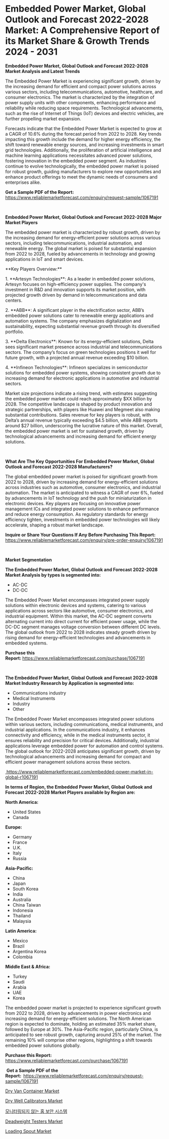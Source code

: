 <p><h1>Embedded Power Market, Global Outlook and Forecast 2022-2028 Market: A Comprehensive Report of its Market Share & Growth Trends 2024 - 2031</h1></p><p><strong>Embedded Power Market, Global Outlook and Forecast 2022-2028 Market Analysis and Latest Trends</strong></p>
<p><p>The Embedded Power Market is experiencing significant growth, driven by the increasing demand for efficient and compact power solutions across various sectors, including telecommunications, automotive, healthcare, and consumer electronics. The market is characterized by the integration of power supply units with other components, enhancing performance and reliability while reducing space requirements. Technological advancements, such as the rise of Internet of Things (IoT) devices and electric vehicles, are further propelling market expansion.</p><p>Forecasts indicate that the Embedded Power Market is expected to grow at a CAGR of 10.6% during the forecast period from 2022 to 2028. Key trends impacting this growth include the demand for higher energy efficiency, the shift toward renewable energy sources, and increasing investments in smart grid technologies. Additionally, the proliferation of artificial intelligence and machine learning applications necessitates advanced power solutions, fostering innovation in the embedded power segment. As industries continue to evolve technologically, the embedded power market is poised for robust growth, guiding manufacturers to explore new opportunities and enhance product offerings to meet the dynamic needs of consumers and enterprises alike.</p></p>
<p><strong>Get a Sample PDF of the Report:&nbsp;</strong> <a href="https://www.reliablemarketforecast.com/enquiry/request-sample/1067191?utm_campaign=1080&utm_medium=2&utm_source=Github&utm_content=ia&utm_term=17112024&utm_id=embedded-power-market-global-outlook-and-forecast-2022-2028">https://www.reliablemarketforecast.com/enquiry/request-sample/1067191</a></p>
<p>&nbsp;</p>
<p><strong>Embedded Power Market, Global Outlook and Forecast 2022-2028 Major Market Players</strong></p>
<p><p>The embedded power market is characterized by robust growth, driven by the increasing demand for energy-efficient power solutions across various sectors, including telecommunications, industrial automation, and renewable energy. The global market is poised for substantial expansion from 2022 to 2028, fueled by advancements in technology and growing applications in IoT and smart devices.</p><p>**Key Players Overview:**</p><p>1. **Artesyn Technologies**: As a leader in embedded power solutions, Artesyn focuses on high-efficiency power supplies. The company's investment in R&D and innovation supports its market position, with projected growth driven by demand in telecommunications and data centers.</p><p>2. **ABB**: A significant player in the electrification sector, ABB’s embedded power solutions cater to renewable energy applications and automation systems. The company emphasizes digitalization and sustainability, expecting substantial revenue growth through its diversified portfolio.</p><p>3. **Delta Electronics**: Known for its energy-efficient solutions, Delta sees significant market presence across industrial and telecommunications sectors. The company’s focus on green technologies positions it well for future growth, with a projected annual revenue exceeding $10 billion.</p><p>4. **Infineon Technologies**: Infineon specializes in semiconductor solutions for embedded power systems, showing consistent growth due to increasing demand for electronic applications in automotive and industrial sectors.</p><p>Market size projections indicate a rising trend, with estimates suggesting the embedded power market could reach approximately $XX billion by 2028. The competitive landscape is shaped by product innovation and strategic partnerships, with players like Huawei and Megmeet also making substantial contributions. Sales revenue for key players is robust, with Delta’s annual revenue typically exceeding $4.5 billion, while ABB reports around $27 billion, underscoring the lucrative nature of this market. Overall, the embedded power market is set for sustained growth, driven by technological advancements and increasing demand for efficient energy solutions.</p></p>
<p>&nbsp;</p>
<p><strong>What Are The Key Opportunities For Embedded Power Market, Global Outlook and Forecast 2022-2028 Manufacturers?</strong></p>
<p><p>The global embedded power market is poised for significant growth from 2022 to 2028, driven by increasing demand for energy-efficient solutions across industries such as automotive, consumer electronics, and industrial automation. The market is anticipated to witness a CAGR of over 6%, fueled by advancements in IoT technology and the push for miniaturization in electronic devices. Key players are focusing on innovative power management ICs and integrated power solutions to enhance performance and reduce energy consumption. As regulatory standards for energy efficiency tighten, investments in embedded power technologies will likely accelerate, shaping a robust market landscape.</p></p>
<p><strong>Inquire or Share Your Questions If Any Before Purchasing This Report:</strong> <a href="https://www.reliablemarketforecast.com/enquiry/pre-order-enquiry/1067191?utm_campaign=1080&utm_medium=2&utm_source=Github&utm_content=ia&utm_term=17112024&utm_id=embedded-power-market-global-outlook-and-forecast-2022-2028">https://www.reliablemarketforecast.com/enquiry/pre-order-enquiry/1067191</a></p>
<p>&nbsp;</p>
<p><strong>Market Segmentation</strong></p>
<p><strong>The Embedded Power Market, Global Outlook and Forecast 2022-2028 Market Analysis by types is segmented into:</strong></p>
<p><ul><li>AC-DC</li><li>DC-DC</li></ul></p>
<p><p>The Embedded Power Market encompasses integrated power supply solutions within electronic devices and systems, catering to various applications across sectors like automotive, consumer electronics, and industrial equipment. Within this market, the AC-DC segment converts alternating current into direct current for efficient power usage, while the DC-DC segment manages voltage conversion between different DC levels. The global outlook from 2022 to 2028 indicates steady growth driven by rising demand for energy-efficient technologies and advancements in embedded systems.</p></p>
<p><strong>Purchase this Report:&nbsp;</strong><a href="https://www.reliablemarketforecast.com/purchase/1067191?utm_campaign=1080&utm_medium=2&utm_source=Github&utm_content=ia&utm_term=17112024&utm_id=embedded-power-market-global-outlook-and-forecast-2022-2028">https://www.reliablemarketforecast.com/purchase/1067191</a></p>
<p>&nbsp;</p>
<p><strong>The Embedded Power Market, Global Outlook and Forecast 2022-2028 Market Industry Research by Application is segmented into:</strong></p>
<p><ul><li>Communications industry</li><li>Medical Instruments</li><li>Industry</li><li>Other</li></ul></p>
<p><p>The Embedded Power Market encompasses integrated power solutions within various sectors, including communications, medical instruments, and industrial applications. In the communications industry, it enhances connectivity and efficiency, while in the medical instruments sector, it ensures reliability and precision for critical devices. Additionally, industrial applications leverage embedded power for automation and control systems. The global outlook for 2022-2028 anticipates significant growth, driven by technological advancements and increasing demand for compact and efficient power management solutions across these sectors.</p></p>
<p><a href="https://www.reliablemarketforecast.com/embedded-power-market-in-global-r1067191?utm_campaign=1080&utm_medium=2&utm_source=Github&utm_content=ia&utm_term=17112024&utm_id=embedded-power-market-global-outlook-and-forecast-2022-2028">&nbsp;https://www.reliablemarketforecast.com/embedded-power-market-in-global-r1067191</a></p>
<p><strong>In terms of Region, the Embedded Power Market, Global Outlook and Forecast 2022-2028 Market Players available by Region are:</strong></p>
<p>
    <p> <strong> North America: </strong>
        <ul>
            <li>United States</li>
            <li>Canada</li>
        </ul>
        </p> 
    <p> <strong> Europe: </strong>
        <ul>
            <li>Germany</li>
            <li>France</li>
            <li>U.K.</li>
            <li>Italy</li>
            <li>Russia</li>
        </ul>
        </p> 
    <p> <strong> Asia-Pacific: </strong>
        <ul>
            <li>China</li>
            <li>Japan</li>
            <li>South Korea</li>
            <li>India</li>
            <li>Australia</li>
            <li>China Taiwan</li>
            <li>Indonesia</li>
            <li>Thailand</li>
            <li>Malaysia</li>
        </ul>
        </p> 
    <p> <strong> Latin America: </strong>
        <ul>
            <li>Mexico</li>
            <li>Brazil</li>
            <li>Argentina Korea</li>
            <li>Colombia</li>
        </ul>
        </p> 
    <p> <strong> Middle East & Africa: </strong>
        <ul>
            <li>Turkey</li>
            <li>Saudi</li>
            <li>Arabia</li>
            <li>UAE</li>
            <li>Korea</li>
        </ul>
    </p>
    </p>
<p><p>The embedded power market is projected to experience significant growth from 2022 to 2028, driven by advancements in power electronics and increasing demand for energy-efficient solutions. The North American region is expected to dominate, holding an estimated 35% market share, followed by Europe at 30%. The Asia-Pacific region, particularly China, is anticipated to see robust growth, capturing around 25% of the market. The remaining 10% will comprise other regions, highlighting a shift towards embedded power solutions globally.</p></p>
<p><strong>Purchase this Report: </strong><a href="https://www.reliablemarketforecast.com/purchase/1067191?utm_campaign=1080&utm_medium=2&utm_source=Github&utm_content=ia&utm_term=17112024&utm_id=embedded-power-market-global-outlook-and-forecast-2022-2028">https://www.reliablemarketforecast.com/purchase/1067191</a></p>
<p>&nbsp;<strong>Get a Sample PDF of the Report:&nbsp;&nbsp;</strong><a href="https://www.reliablemarketforecast.com/enquiry/request-sample/1067191?utm_campaign=1080&utm_medium=2&utm_source=Github&utm_content=ia&utm_term=17112024&utm_id=embedded-power-market-global-outlook-and-forecast-2022-2028">https://www.reliablemarketforecast.com/enquiry/request-sample/1067191</a></p>
<p><strong></strong></p>
<p><p><a href="https://www.linkedin.com/pulse/market-dynamics-future-trends-global-dry-van-container-tb2we?utm_campaign=1080&utm_medium=2&utm_source=Github&utm_content=ia&utm_term=17112024&utm_id=embedded-power-market-global-outlook-and-forecast-2022-2028">Dry Van Container Market</a></p><p><a href="https://issuu.com/reportprime-2/docs/dry-well-calibrators-market-size-20_1fc514408c540e?utm_campaign=1080&utm_medium=2&utm_source=Github&utm_content=ia&utm_term=17112024&utm_id=embedded-power-market-global-outlook-and-forecast-2022-2028">Dry Well Calibrators Market</a></p><p><a href="https://github.com/sougarounis/Market-Research-Report-List-6/blob/main/624692424593.md?utm_campaign=1080&utm_medium=2&utm_source=Github&utm_content=ia&utm_term=17112024&utm_id=embedded-power-market-global-outlook-and-forecast-2022-2028">모니터링되지 않는 홈 보안 시스템</a></p><p><a href="https://issuu.com/reportprime-2/docs/deadweight-testers-market-size-2030_cdce59bc71f9d3?utm_campaign=1080&utm_medium=2&utm_source=Github&utm_content=ia&utm_term=17112024&utm_id=embedded-power-market-global-outlook-and-forecast-2022-2028">Deadweight Testers Market</a></p><p><a href="https://www.linkedin.com/pulse/driving-forces-global-loading-spout-market-trends-applications-81b5e?utm_campaign=1080&utm_medium=2&utm_source=Github&utm_content=ia&utm_term=17112024&utm_id=embedded-power-market-global-outlook-and-forecast-2022-2028">Loading Spout Market</a></p></p>